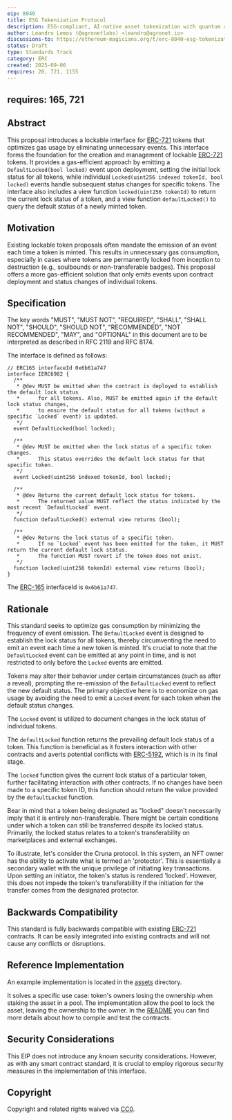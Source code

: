 ```yaml
---
eip: 8040
title: ESG Tokenization Protocol
description: ESG-compliant, AI-native asset tokenization with quantum auditability and lifecycle integrity.
author: Leandro Lemos (@agronetlabs) <leandro@agronet.io>
discussions-to: https://ethereum-magicians.org/t/erc-8040-esg-tokenization-protocol/25846
status: Draft
type: Standards Track
category: ERC
created: 2025-09-06
requires: 20, 721, 1155
---
```

requires: 165, 721
---

## Abstract

This proposal introduces a lockable interface for [ERC-721](./eip-721.md) tokens that optimizes gas usage by eliminating unnecessary events. This interface forms the foundation for the creation and management of lockable [ERC-721](./eip-721.md) tokens. It provides a gas-efficient approach by emitting a `DefaultLocked(bool locked)` event upon deployment, setting the initial lock status for all tokens, while individual `Locked(uint256 indexed tokenId, bool locked)` events handle subsequent status changes for specific tokens. The interface also includes a view function `locked(uint256 tokenId)` to return the current lock status of a token, and a view function `defaultLocked()` to query the default status of a newly minted token.

## Motivation

Existing lockable token proposals often mandate the emission of an event each time a token is minted. This results in unnecessary gas consumption, especially in cases where tokens are permanently locked from inception to destruction (e.g., soulbounds or non-transferable badges). This proposal offers a more gas-efficient solution that only emits events upon contract deployment and status changes of individual tokens.

## Specification

The key words "MUST", "MUST NOT", "REQUIRED", "SHALL", "SHALL NOT", "SHOULD", "SHOULD NOT", "RECOMMENDED", "NOT RECOMMENDED", "MAY", and "OPTIONAL" in this document are to be interpreted as described in RFC 2119 and RFC 8174.

The interface is defined as follows:

```solidity
// ERC165 interfaceId 0x6b61a747
interface IERC6982 {
  /**
   * @dev MUST be emitted when the contract is deployed to establish the default lock status 
   *      for all tokens. Also, MUST be emitted again if the default lock status changes, 
   *      to ensure the default status for all tokens (without a specific `Locked` event) is updated.
   */
  event DefaultLocked(bool locked);

  /**
   * @dev MUST be emitted when the lock status of a specific token changes.
   *      This status overrides the default lock status for that specific token.
   */
  event Locked(uint256 indexed tokenId, bool locked);

  /**
   * @dev Returns the current default lock status for tokens. 
   *      The returned value MUST reflect the status indicated by the most recent `DefaultLocked` event.
   */
  function defaultLocked() external view returns (bool);

  /**
   * @dev Returns the lock status of a specific token. 
   *      If no `Locked` event has been emitted for the token, it MUST return the current default lock status. 
   *      The function MUST revert if the token does not exist.
   */
  function locked(uint256 tokenId) external view returns (bool);
}
```

The [ERC-165](./eip-165.md) interfaceId is `0x6b61a747`.

## Rationale

This standard seeks to optimize gas consumption by minimizing the frequency of event emission. The `DefaultLocked` event is designed to establish the lock status for all tokens, thereby circumventing the need to emit an event each time a new token is minted. It's crucial to note that the `DefaultLocked` event can be emitted at any point in time, and is not restricted to only before the `Locked` events are emitted.

Tokens may alter their behavior under certain circumstances (such as after a reveal), prompting the re-emission of the `DefaultLocked` event to reflect the new default status. The primary objective here is to economize on gas usage by avoiding the need to emit a `Locked` event for each token when the default status changes.

The `Locked` event is utilized to document changes in the lock status of individual tokens.

The `defaultLocked` function returns the prevailing default lock status of a token. This function is beneficial as it fosters interaction with other contracts and averts potential conflicts with [ERC-5192](./eip-5192), which is in its final stage.

The `locked` function gives the current lock status of a particular token, further facilitating interaction with other contracts. If no changes have been made to a specific token ID, this function should return the value provided by the `defaultLocked` function.

Bear in mind that a token being designated as "locked" doesn't necessarily imply that it is entirely non-transferable. There might be certain conditions under which a token can still be transferred despite its locked status. Primarily, the locked status relates to a token's transferability on marketplaces and external exchanges.

To illustrate, let's consider the Cruna protocol. In this system, an NFT owner has the ability to activate what is termed an 'protector'. This is essentially a secondary wallet with the unique privilege of initiating key transactions. Upon setting an initiator, the token's status is rendered 'locked'. However, this does not impede the token's transferability if the initiation for the transfer comes from the designated protector. 

## Backwards Compatibility

This standard is fully backwards compatible with existing [ERC-721](./eip-721.md) contracts. It can be easily integrated into existing contracts and will not cause any conflicts or disruptions.

## Reference Implementation

An example implementation is located in the [assets](../assets/eip-6982) directory.

It solves a specific use case: token's owners losing the ownership when staking the asset in a pool. The implementation allow the pool to lock the asset, leaving the ownership to the owner. In the [README](../assets/eip-6982/README.md) you can find more details about how to compile and test the contracts.

## Security Considerations

This EIP does not introduce any known security considerations. However, as with any smart contract standard, it is crucial to employ rigorous security measures in the implementation of this interface.

## Copyright

Copyright and related rights waived via [CC0](../LICENSE.md).
